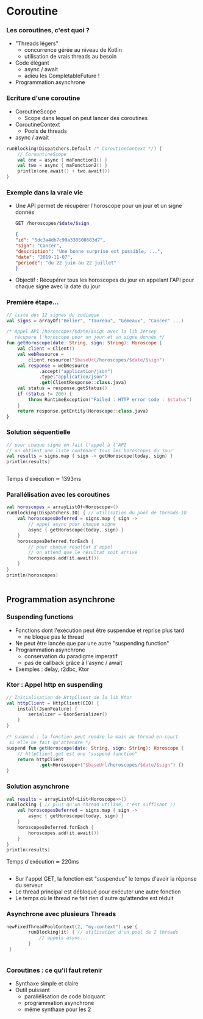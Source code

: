 # Coroutine


### Les coroutines, c'est quoi ?

* "Threads légers"
    * concurrence gérée au niveau de Kotlin
    * utilisation de vrais threads au besoin
* Code élégant<!-- .element: class="fragment" -->
    * async / await
    * adieu les CompletableFuture !
* Programmation asynchrone<!-- .element: class="fragment" -->


### Ecriture d'une coroutine

* CoroutineScope
    * Scope dans lequel on peut lancer des coroutines
* CoroutineContext<!-- .element: class="fragment" -->
    * Pools de threads
* async / await <!-- .element: class="fragment" -->

```kotlin
runBlocking(Dispatchers.Default /* CoroutineContext */) {
    // CorountineScope
    val one = async { maFonction1() }
    val two = async { maFonction2() }
    println(one.await() + two.await())
}
```
<!-- .element: class="fragment" -->


### Exemple dans la vraie vie

* Une API permet de récupérer l'horoscope pour un jour et un signe donnés
    ```sh
    GET /horoscopes/$date/$sign
    ```
    <!-- .element: class="fragment" -->
    ```JSON
    {
    "id": "5dc3a4db7c99a330508683d7",
    "sign": "Cancer",
    "description": "Une bonne surprise est possible, ...",
    "date": "2019-11-07",
    "periode": "du 22 juin au 22 juillet"
    }
    ```
<!-- .element: class="fragment" -->
* Objectif : Récupérer tous les horoscopes du jour en appelant l'API pour chaque signe avec la date du jour<!-- .element: class="fragment" style="color: #e73e01" -->


### Première étape...

```kotlin
// liste des 12 signes du zodiaque
val signs = arrayOf("Bélier", "Taureau", "Gémeaux", "Cancer" ...)
```

```kotlin
/* Appel API /horoscopes/$date/$sign avec la lib Jersey
   récupere l'horoscope pour un jour et un signe donnés */
fun getHoroscope(date: String, sign: String): Horoscope {
    val client = Client()
    val webResource = 
        client.resource("$baseUrl/horoscopes/$date/$sign")
    val response = webResource
            .accept("application/json")
            .type("application/json")
            .get(ClientResponse::class.java)
    val status = response.getStatus()
    if (status != 200) {
        throw RuntimeException("Failed : HTTP error code : $status")
    }
    return response.getEntity(Horoscope::class.java)
}
```


### Solution séquentielle
```kotlin 
// pour chaque signe on fait l'appel à l'API
// on obtient une liste contenant tous les horoscopes du jour  
val results = signs.map { sign -> getHoroscope(today, sign) }
println(results)
```

<img data-src="/lib/img/synchrone_way.png" style="border: none"><!-- .element: class="fragment" -->

Temps d'exécution ≃ 1393ms<!-- .element: class="fragment" -->


### Parallélisation avec les coroutines

```kotlin
val horoscopes = arrayListOf<Horoscope>()
runBlocking(Dispatchers.IO) { // utilisation du pool de threads IO
    val horoscopesDeferred = signs.map { sign ->
        // appel async pour chaque signe
        async { getHoroscope(today, sign) }
    }
    horoscopesDeferred.forEach {
        // pour chaque resultat d'appel
        // on attend que le résultat soit arrivé
        horoscopes.add(it.await())
    }
}
println(horoscopes)
```
<img data-src="/lib/img/parallel_way.png" style="border: none"><!-- .element: class="fragment" -->


## Programmation asynchrone


### Suspending functions

* Fonctions dont l'exécution peut être suspendue et reprise plus tard
    * ne bloque pas le thread
* Ne peut être lancée que par une autre "suspending function"<!-- .element: class="fragment" -->
* Programmation asynchrone<!-- .element: class="fragment" -->
    * conservation du paradigme imperatif
    * pas de callback grâce à l'async / await
* Exemples : delay, r2dbc, Ktor<!-- .element: class="fragment" -->


### Ktor : Appel http en suspending
```kotlin
// Initialisation de HttpClient de la lib Ktor
val httpClient = HttpClient(CIO) {
    install(JsonFeature) {
        serializer = GsonSerializer()
    }
}
```

```kotlin
/* suspend : la fonction peut rendre la main au thread en court
 si elle ne fait qu'attendre */
suspend fun getHoroscope(date: String, sign: String): Horoscope {
    // httpClient.get est une "suspend function"
    return httpClient
            .get<Horoscope>("$baseUrl/horoscopes/$date/$sign") {}
}
```


### Solution asynchrone
```kotlin
val results = arrayListOf<List<Horoscope>>()
runBlocking { // plus qu'un thread utilisé, c'est suffisant ;)
    val horoscopesDeferred = signs.map { sign ->
        async { getHoroscope(today, sign) }
    }
    horoscopesDeferred.forEach {
        horoscopes.add(it.await())
    }
}
println(results)
```

Temps d'exécution ≃ 220ms<!-- .element: class="fragment" -->


<img data-src="/lib/img/asynchrone.png" style="border: none">

* Sur l'appel GET, la fonction est "suspendue" le temps d'avoir la réponse du serveur
* Le thread principal est débloqué pour exécuter une autre fonction
* Le temps où le thread ne fait rien d'autre qu'attendre est réduit


### Asynchrone avec plusieurs Threads

```kotlin
newFixedThreadPoolContext(2, "my-context").use {
        runBlocking(it) { // utilisation d'un pool de 2 threads
            // appels async...      
        }
 }
```
<img data-src="/lib/img/asynchrone_pool.png" style="border: none"><!-- .element: class="fragment" -->


### Coroutines : ce qu'il faut retenir

* Synthaxe simple et claire
* Outil puissant<!-- .element: class="fragment" -->
    * parallélisation de code bloquant
    * programmation asynchrone
    * même synthaxe pour les 2
